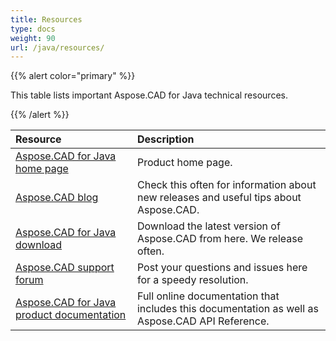 ```yaml
---
title: Resources
type: docs
weight: 90
url: /java/resources/
---
```


{{% alert color="primary" %}}

This table lists important Aspose.CAD for Java technical resources.

{{% /alert %}}

|**Resource**|**Description**|
| :- | :- |
|[Aspose.CAD for Java home page](https://products.aspose.com/cad/java/)|Product home page.|
|[Aspose.CAD blog](https://blog.aspose.com/category/cad/)|Check this often for information about new releases and useful tips about Aspose.CAD.|
|[Aspose.CAD for Java download](https://releases.aspose.com/java/repo/com/aspose/aspose-cad/)|Download the latest version of Aspose.CAD from here. We release often.|
|[Aspose.CAD support forum](https://forum.aspose.com/c/cad/19)|Post your questions and issues here for a speedy resolution.|
|[Aspose.CAD for Java product documentation](https://docs.aspose.com/cad/java/)|Full online documentation that includes this documentation as well as Aspose.CAD API Reference.|

